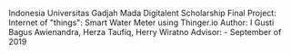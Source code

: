 Indonesia
Universitas Gadjah Mada
Digitalent Scholarship Final Project: Internet of "things": Smart Water Meter using Thinger.io
Author: I Gusti Bagus Awienandra, Herza Taufiq, Herry Wiratno
Advisor: -
September of 2019
